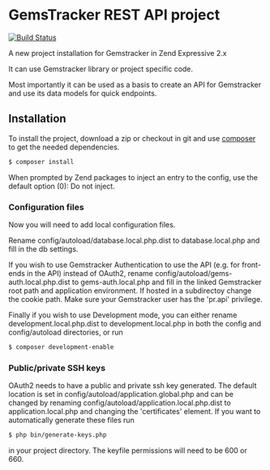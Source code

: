 # GemsTracker REST API project
[![Build Status](https://travis-ci.org/GemsTracker/api.svg?branch=master)](https://travis-ci.org/GemsTracker/api)

A new project installation for Gemstracker in Zend Expressive 2.x

It can use Gemstracker library or project specific code.

Most importantly it can be used as a basis to create an API for Gemstracker and use its data models for quick endpoints.

## Installation

To install the project, download a zip or checkout in git and use [composer](https://getcomposer.org/) to get the needed dependencies.

```bash
$ composer install
```

When prompted by Zend packages to inject an entry to the config, use the default option (0): Do not inject.

### Configuration files

Now you will need to add local configuration files. 

Rename config/autoload/database.local.php.dist to database.local.php and fill in the db settings.

If you wish to use Gemstracker Authentication to use the API (e.g. for front-ends in the API) instead of OAuth2, rename config/autoload/gems-auth.local.php.dist to gems-auth.local.php and fill in the linked Gemstracker root path and application environment. If hosted in a subdirectoy change the cookie path.
Make sure your Gemstracker user has the 'pr.api' privilege. 

Finally if you wish to use Development mode, you can either rename development.local.php.dist to development.local.php in both the config and config/autoload directories, or run

```bash
$ composer development-enable
```

### Public/private SSH keys

OAuth2 needs to have a public and private ssh key generated. 
The default location is set in config/autoload/application.global.php and can be changed by renaming config/autoload/application.local.php.dist to application.local.php and changing the 'certificates' element.
If you want to automatically generate these files run 

```bash
$ php bin/generate-keys.php
```

in your project directory.
The keyfile permissions will need to be 600 or 660.